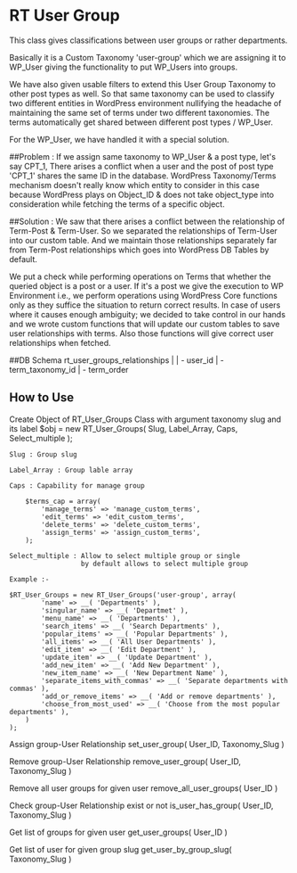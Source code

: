 RT User Group
==============

This class gives classifications between user groups or rather departments.

Basically it is a Custom Taxonomy 'user-group' which we are assigning it to WP_User giving the functionality to put WP_Users into groups.

We have also given usable filters to extend this User Group Taxonomy to other post types as well.
So that same taxonomy can be used to classify two different entities in WordPress environment nullifying the headache of maintaining the same set of terms under two different taxonomies.
The terms automatically get shared between different post types / WP_User.

For the WP_User, we have handled it with a special solution.

##Problem :
If we assign same taxonomy to WP_User & a post type, let's say CPT_1, There arises a conflict when a user and the post of post type 'CPT_1' shares the same ID in the database.
WordPress Taxonomy/Terms mechanism doesn't really know which entity to consider in this case because WordPress plays on Object_ID & does not take object_type into consideration while fetching the terms of a specific object.

##Solution :
We saw that there arises a conflict between the relationship of Term-Post & Term-User. So we separated the relationships of Term-User into our custom table.
And we maintain those relationships separately far from Term-Post relationships which goes into WordPress DB Tables by default.

We put a check while performing operations on Terms that whether the queried object is a post or a user.
If it's a post we give the execution to WP Environment i.e., we perform operations using WordPress Core functions only as they suffice the situation to return correct results.
In case of users where it causes enough ambiguity; we decided to take control in our hands and we wrote custom functions that will update our custom tables to save user relationships with terms.
Also those functions will give correct user relationships when fetched.

##DB Schema
rt_user_groups_relationships
|
| - user_id
| - term_taxonomy_id
| - term_order


## How to Use

Create Object of RT_User_Groups Class with argument taxonomy slug and its label
    $obj = new RT_User_Groups( Slug, Label_Array, Caps, Select_multiple );

	Slug : Group slug

	Label_Array : Group lable array

	Caps : Capability for manage group

		$terms_cap = array(
			'manage_terms' => 'manage_custom_terms',
			'edit_terms' => 'edit_custom_terms',
			'delete_terms' => 'delete_custom_terms',
			'assign_terms' => 'assign_custom_terms',
		);

	Select_multiple : Allow to select multiple group or single
					  by default allows to select multiple group

    Example :-

    $RT_User_Groups = new RT_User_Groups('user-group', array(
            'name' => __( 'Departments' ),
            'singular_name' => __( 'Departmet' ),
            'menu_name' => __( 'Departments' ),
            'search_items' => __( 'Search Departments' ),
            'popular_items' => __( 'Popular Departments' ),
            'all_items' => __( 'All User Departments' ),
            'edit_item' => __( 'Edit Department' ),
            'update_item' => __( 'Update Department' ),
            'add_new_item' => __( 'Add New Department' ),
            'new_item_name' => __( 'New Department Name' ),
            'separate_items_with_commas' => __( 'Separate departments with commas' ),
            'add_or_remove_items' => __( 'Add or remove departments' ),
            'choose_from_most_used' => __( 'Choose from the most popular departments' ),
        )
    );

Assign group-User Relationship
    set_user_group( User_ID, Taxonomy_Slug  )

Remove group-User Relationship
    remove_user_group( User_ID, Taxonomy_Slug  )

Remove all user groups for given user
	remove_all_user_groups( User_ID )

Check group-User Relationship exist or not
    is_user_has_group( User_ID, Taxonomy_Slug  )

Get list of groups for given user
    get_user_groups( User_ID )

Get list of user for given group slug
    get_user_by_group_slug( Taxonomy_Slug )

```php
```
